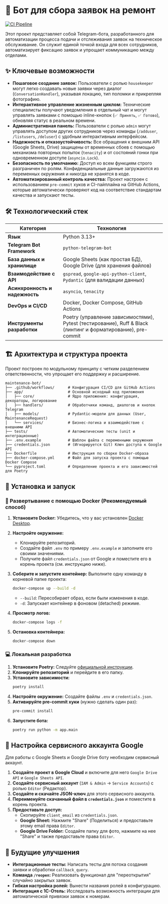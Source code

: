 # 🤖 Бот для сбора заявок на ремонт

[![CI Pipeline](https://github.com/Relayn/maintenance-bot/actions/workflows/ci.yml/badge.svg)](https://github.com/Relayn/maintenance-bot/actions/workflows/ci.yml)

Этот проект представляет собой Telegram-бота, разработанного для автоматизации процесса подачи и отслеживания заявок на техническое обслуживание. Он служит единой точкой входа для всех сотрудников, автоматизирует фиксацию заявок и упрощает коммуникацию между отделами.

## ✨ Ключевые возможности

*   **Пошаговое создание заявок:** Пользователи с ролью `housekeeper` могут легко создавать новые заявки через диалог (`ConversationHandler`), указывая локацию, тип поломки и прикрепляя фотографию.
*   **Интерактивное управление жизненным циклом:** Технические специалисты получают уведомления в отдельный чат и могут управлять заявками с помощью inline-кнопок (`✅ Принять`, `✅ Готово`), обновляя статус в реальном времени.
*   **Административная панель:** Пользователи с ролью `admin` могут управлять доступом других сотрудников через команды (`/adduser`, `/listusers`, `/deluser`) с удобным интерактивным интерфейсом.
*   **Надежность и отказоустойчивость:** Все обращения к внешним API (Google Sheets, Drive) защищены от временных сбоев с помощью механизма повторных попыток (`tenacity`) и от состояний гонки при одновременном доступе (`asyncio.Lock`).
*   **Безопасность по умолчанию:** Доступ ко всем функциям строго разграничен по ролям. Конфиденциальные данные загружаются из переменных окружения и никогда не хранятся в коде.
*   **Автоматизированный контроль качества:** Проект настроен с использованием `pre-commit` хуков и CI-пайплайна на GitHub Actions, которые автоматически проверяют код на соответствие стандартам качества и запускают тесты.

## 🛠️ Технологический стек

| Категория                | Технология                                                                                                |
| ------------------------ | --------------------------------------------------------------------------------------------------------- |
| **Язык**                 | Python 3.13+                                                                                              |
| **Telegram Bot Framework** | `python-telegram-bot`                                                                                     |
| **База данных и хранилище**  | Google Sheets (как простая БД), Google Drive (для хранения файлов)                                        |
| **Взаимодействие с API** | `gspread`, `google-api-python-client`, `Pydantic` (для валидации данных)                                  |
| **Асинхронность и надежность** | `asyncio`, `tenacity`                                                                                     |
| **DevOps и CI/CD**       | Docker, Docker Compose, GitHub Actions                                                                    |
| **Инструменты разработки** | Poetry (управление зависимостями), Pytest (тестирование), Ruff & Black (линтинг и форматирование), pre-commit |

## 🏗️ Архитектура и структура проекта

Проект построен по модульному принципу с четким разделением ответственности, что упрощает его поддержку и расширение.

```
maintenance-bot/
├── .github/workflows/      # Конфигурация CI/CD для GitHub Actions
├── app/                    # Основной исходный код приложения
│   ├── core/               # Ядро приложения: конфигурация, декораторы, логирование
│   ├── handlers/           # Обработчики команд, диалогов и кнопок Telegram
│   ├── models/             # Pydantic-модели для данных (User, MaintenanceRequest)
│   └── services/           # Бизнес-логика и взаимодействие с внешними API
├── tests/                  # Автоматические тесты (unit и интеграционные)
├── .env.example            # Шаблон файла с переменными окружения
├── credentials.json        # (Игнорируется Git) Ключ доступа к Google API
├── Dockerfile              # Инструкция по сборке Docker-образа
├── docker-compose.yml      # Файл для запуска проекта с помощью Docker Compose
└── pyproject.toml          # Определение проекта и его зависимостей для Poetry
```

## 🚀 Установка и запуск

### 🐳 Развертывание с помощью Docker (Рекомендуемый способ)

1.  **Установите Docker:** Убедитесь, что у вас установлен [Docker Desktop](https://www.docker.com/products/docker-desktop/).

2.  **Настройте окружение:**
    *   Клонируйте репозиторий.
    *   Создайте файл `.env` по примеру `.env.example` и заполните его своими значениями.
    *   Получите файл `credentials.json` от Google и поместите его в корень проекта (см. инструкцию ниже).

3.  **Соберите и запустите контейнер:**
    Выполните одну команду в корневой папке проекта:
    ```bash
    docker-compose up --build -d
    ```
    *   `--build`: Пересобирает образ, если были изменения в коде.
    *   `-d`: Запускает контейнер в фоновом (detached) режиме.

4.  **Просмотр логов:**
    ```bash
    docker-compose logs -f
    ```

5.  **Остановка контейнера:**
    ```bash
    docker-compose down
    ```

### 💻 Локальная разработка

1.  **Установите Poetry:** Следуйте [официальной инструкции](https://python-poetry.org/docs/#installation).
2.  **Клонируйте репозиторий** и перейдите в его папку.
3.  **Установите зависимости:**
    ```bash
    poetry install
    ```
4.  **Настройте окружение:** Создайте файлы `.env` и `credentials.json`.
5.  **Активируйте pre-commit хуки** (нужно сделать один раз):
    ```bash
    pre-commit install
    ```
6.  **Запустите бота:**
    ```bash
    poetry run python -m app.main
    ```

## 🔑 Настройка сервисного аккаунта Google

Для работы с Google Sheets и Google Drive боту необходим сервисный аккаунт.

1.  **Создайте проект в Google Cloud** и включите для него `Google Drive API` и `Google Sheets API`.
2.  **Создайте сервисный аккаунт** (`IAM & Admin` -> `Service Accounts`) с ролью `Editor` (Редактор).
3.  **Создайте и скачайте JSON-ключ** для этого сервисного аккаунта.
4.  **Переименуйте скачанный файл в `credentials.json`** и поместите в корень проекта.
5.  **Предоставьте доступ:**
    *   Скопируйте `client_email` из `credentials.json`.
    *   **Google Sheet:** Нажмите "Share" (Поделиться) и предоставьте этому email права `Editor`.
    *   **Google Drive Folder:** Создайте папку для фото, нажмите на нее "Share" и также предоставьте права `Editor`.

## 🔮 Будущие улучшения

- **Интеграционные тесты:** Написать тесты для потока создания заявки и обработки `callback_query`.
- **Команда `/reopen`:** Реализовать функционал для "переоткрытия" случайно закрытых заявок.
- **Гибкая настройка ролей:** Вынести названия ролей в конфигурацию.
- **Интеграция с 1С-Отель:** Исследовать возможность интеграции для автоматической привязки заявок к номерам.
```
